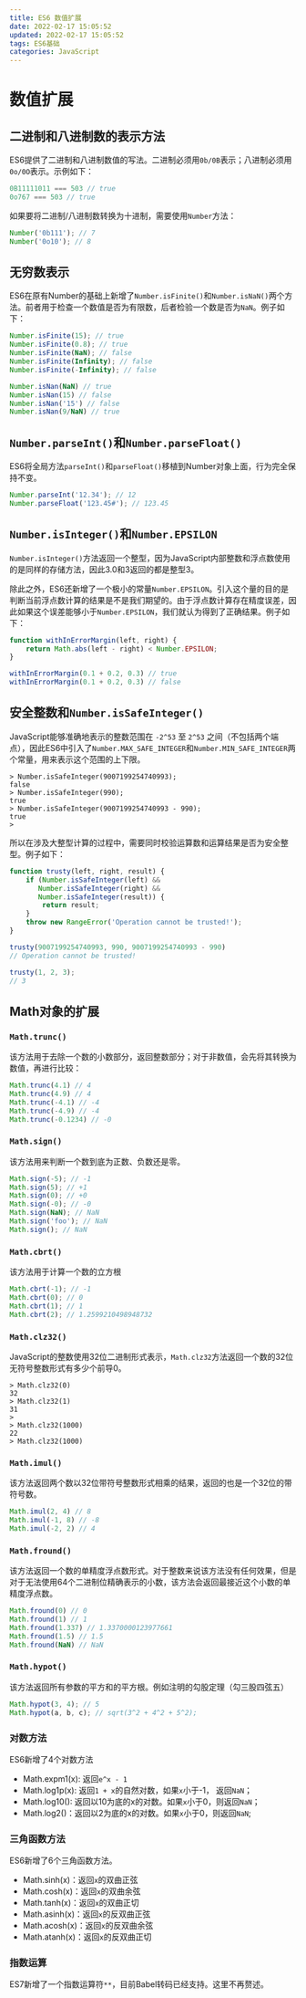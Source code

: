 ```yaml
---
title: ES6 数值扩展
date: 2022-02-17 15:05:52
updated: 2022-02-17 15:05:52
tags: ES6基础
categories: JavaScript
---
```


# 数值扩展

## 二进制和八进制数的表示方法

ES6提供了二进制和八进制数值的写法。二进制必须用`0b/0B`表示；八进制必须用`0o/0O`表示。示例如下：

```javascript
0B11111011 === 503 // true
0o767 === 503 // true
```

如果要将二进制/八进制数转换为十进制，需要使用`Number`方法：

```javascript
Number('0b111'); // 7
Number('0o10'); // 8
```

## 无穷数表示

ES6在原有Number的基础上新增了`Number.isFinite()`和`Number.isNaN()`两个方法。前者用于检查一个数值是否为有限数，后者检验一个数是否为`NaN`。例子如下：

```javascript
Number.isFinite(15); // true
Number.isFinite(0.8); // true
Number.isFinite(NaN); // false
Number.isFinite(Infinity); // false
Number.isFinite(-Infinity); // false

Number.isNan(NaN) // true
Number.isNan(15) // false
Number.isNan('15') // false
Number.isNan(9/NaN) // true
```

## `Number.parseInt()`和`Number.parseFloat()`

ES6将全局方法`parseInt()`和`parseFloat()`移植到Number对象上面，行为完全保持不变。

```javascript
Number.parseInt('12.34'); // 12
Number.parseFloat('123.45#'); // 123.45
```

## `Number.isInteger()`和`Number.EPSILON`

`Number.isInteger()`方法返回一个整型，因为JavaScript内部整数和浮点数使用的是同样的存储方法，因此3.0和3返回的都是整型3。

除此之外，ES6还新增了一个极小的常量`Number.EPSILON`。引入这个量的目的是判断当前浮点数计算的结果是不是我们期望的。由于浮点数计算存在精度误差，因此如果这个误差能够小于`Number.EPSILON`，我们就认为得到了正确结果。例子如下：

```javascript
function withInErrorMargin(left, right) {
    return Math.abs(left - right) < Number.EPSILON;
}

withInErrorMargin(0.1 + 0.2, 0.3) // true
withInErrorMargin(0.1 + 0.2, 0.3) // false
```

## 安全整数和`Number.isSafeInteger()`

JavaScript能够准确地表示的整数范围在 `-2^53` 至 `2^53` 之间（不包括两个端点），因此ES6中引入了`Number.MAX_SAFE_INTEGER`和`Number.MIN_SAFE_INTEGER`两个常量，用来表示这个范围的上下限。

```shell
> Number.isSafeInteger(9007199254740993);
false
> Number.isSafeInteger(990);
true
> Number.isSafeInteger(9007199254740993 - 990);
true
>
```

所以在涉及大整型计算的过程中，需要同时校验运算数和运算结果是否为安全整型。例子如下：

```javascript
function trusty(left, right, result) {
    if (Number.isSafeInteger(left) &&
       Number.isSafeInteger(right) &&
       Number.isSafeInteger(result)) {
        return result;
    }
    throw new RangeError('Operation cannot be trusted!');
}

trusty(9007199254740993, 990, 9007199254740993 - 990)
// Operation cannot be trusted!

trusty(1, 2, 3);
// 3
```

## Math对象的扩展

### `Math.trunc()`

该方法用于去除一个数的小数部分，返回整数部分；对于非数值，会先将其转换为数值，再进行比较：

```javascript
Math.trunc(4.1) // 4
Math.trunc(4.9) // 4
Math.trunc(-4.1) // -4
Math.trunc(-4.9) // -4
Math.trunc(-0.1234) // -0
```

### `Math.sign()`

该方法用来判断一个数到底为正数、负数还是零。

```javascript
Math.sign(-5); // -1
Math.sign(5); // +1
Math.sign(0); // +0
Math.sign(-0); // -0
Math.sign(NaN); // NaN
Math.sign('foo'); // NaN
Math.sign(); // NaN
```

### `Math.cbrt()`

该方法用于计算一个数的立方根

```javascript
Math.cbrt(-1); // -1
Math.cbrt(0); // 0
Math.cbrt(1); // 1
Math.cbrt(2); // 1.2599210498948732
```

### `Math.clz32()`

JavaScript的整数使用32位二进制形式表示，`Math.clz32`方法返回一个数的32位无符号整数形式有多少个前导0。

```shell
> Math.clz32(0)
32
> Math.clz32(1)
31
>
> Math.clz32(1000)
22
> Math.clz32(1000)  
```

### `Math.imul()`

该方法返回两个数以32位带符号整数形式相乘的结果，返回的也是一个32位的带符号数。

```javascript
Math.imul(2, 4) // 8
Math.imul(-1, 8) // -8
Math.imul(-2, 2) // 4
```

### `Math.fround()`

该方法返回一个数的单精度浮点数形式。对于整数来说该方法没有任何效果，但是对于无法使用64个二进制位精确表示的小数，该方法会返回最接近这个小数的单精度浮点数。

```javascript
Math.fround(0) // 0
Math.fround(1) // 1
Math.fround(1.337) // 1.3370000123977661
Math.fround(1.5) // 1.5
Math.fround(NaN) // NaN
```

### `Math.hypot()`

该方法返回所有参数的平方和的平方根。例如注明的勾股定理（勾三股四弦五）

```javascript
Math.hypot(3, 4); // 5
Math.hypot(a, b, c); // sqrt(3^2 + 4^2 + 5^2);
```

### 对数方法

ES6新增了4个对数方法

- Math.expm1(x): 返回`e^x - 1`
- Math.log1p(x): 返回`1 + x`的自然对数，如果`x`小于-1， 返回`NaN`；
- Math.log10(): 返回以10为底的x的对数。如果`x`小于0，则返回`NaN`；
- Math.log2()：返回以2为底的x的对数。如果`x`小于0，则返回`NaN`;

### 三角函数方法

ES6新增了6个三角函数方法。

- Math.sinh(x)：返回`x`的双曲正弦
- Math.cosh(x)：返回`x`的双曲余弦
- Math.tanh(x)：返回`x`的双曲正切
- Math.asinh(x)：返回`x`的反双曲正弦
- Math.acosh(x)：返回`x`的反双曲余弦
- Math.atanh(x)：返回`x`的反双曲正切

### 指数运算

ES7新增了一个指数运算符`**`，目前Babel转码已经支持。这里不再赘述。
